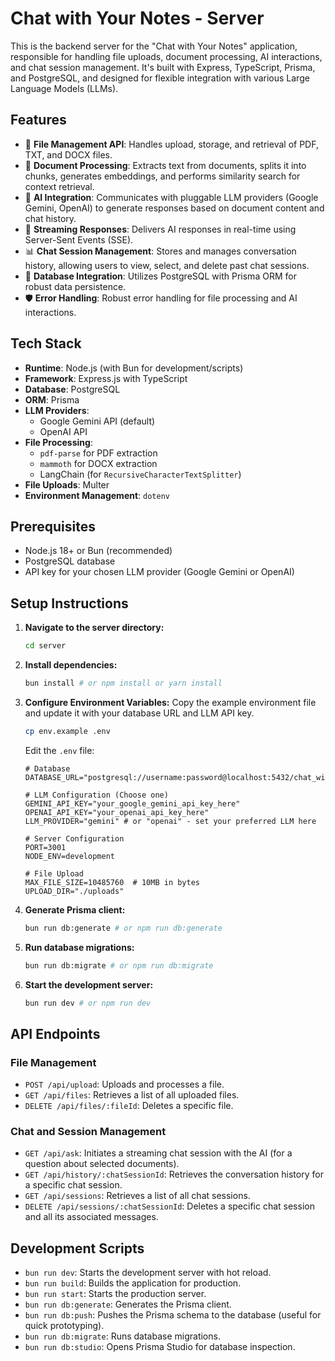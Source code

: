 # Chat with Your Notes - Server

This is the backend server for the "Chat with Your Notes" application, responsible for handling file uploads, document processing, AI interactions, and chat session management. It's built with Express, TypeScript, Prisma, and PostgreSQL, and designed for flexible integration with various Large Language Models (LLMs).

## Features

- 📂 **File Management API**: Handles upload, storage, and retrieval of PDF, TXT, and DOCX files.
- 🧠 **Document Processing**: Extracts text from documents, splits it into chunks, generates embeddings, and performs similarity search for context retrieval.
- 💬 **AI Integration**: Communicates with pluggable LLM providers (Google Gemini, OpenAI) to generate responses based on document content and chat history.
- 🚀 **Streaming Responses**: Delivers AI responses in real-time using Server-Sent Events (SSE).
- 📊 **Chat Session Management**: Stores and manages conversation history, allowing users to view, select, and delete past chat sessions.
- 💾 **Database Integration**: Utilizes PostgreSQL with Prisma ORM for robust data persistence.
- 🛡️ **Error Handling**: Robust error handling for file processing and AI interactions.

## Tech Stack

- **Runtime**: Node.js (with Bun for development/scripts)
- **Framework**: Express.js with TypeScript
- **Database**: PostgreSQL
- **ORM**: Prisma
- **LLM Providers**: 
    - Google Gemini API (default)
    - OpenAI API
- **File Processing**: 
    - `pdf-parse` for PDF extraction
    - `mammoth` for DOCX extraction
    - LangChain (for `RecursiveCharacterTextSplitter`)
- **File Uploads**: Multer
- **Environment Management**: `dotenv`

## Prerequisites

- Node.js 18+ or Bun (recommended)
- PostgreSQL database
- API key for your chosen LLM provider (Google Gemini or OpenAI)

## Setup Instructions

1.  **Navigate to the server directory:**
    ```bash
    cd server
    ```

2.  **Install dependencies:**
    ```bash
    bun install # or npm install or yarn install
    ```

3.  **Configure Environment Variables:**
    Copy the example environment file and update it with your database URL and LLM API key.
    ```bash
    cp env.example .env
    ```
    Edit the `.env` file:
    ```env
    # Database
    DATABASE_URL="postgresql://username:password@localhost:5432/chat_with_notes"

    # LLM Configuration (Choose one)
    GEMINI_API_KEY="your_google_gemini_api_key_here"
    OPENAI_API_KEY="your_openai_api_key_here"
    LLM_PROVIDER="gemini" # or "openai" - set your preferred LLM here

    # Server Configuration
    PORT=3001
    NODE_ENV=development

    # File Upload
    MAX_FILE_SIZE=10485760  # 10MB in bytes
    UPLOAD_DIR="./uploads"
    ```

4.  **Generate Prisma client:**
    ```bash
    bun run db:generate # or npm run db:generate
    ```

5.  **Run database migrations:**
    ```bash
    bun run db:migrate # or npm run db:migrate
    ```

6.  **Start the development server:**
    ```bash
    bun run dev # or npm run dev
    ```

## API Endpoints

### File Management
-   `POST /api/upload`: Uploads and processes a file.
-   `GET /api/files`: Retrieves a list of all uploaded files.
-   `DELETE /api/files/:fileId`: Deletes a specific file.

### Chat and Session Management
-   `GET /api/ask`: Initiates a streaming chat session with the AI (for a question about selected documents).
-   `GET /api/history/:chatSessionId`: Retrieves the conversation history for a specific chat session.
-   `GET /api/sessions`: Retrieves a list of all chat sessions.
-   `DELETE /api/sessions/:chatSessionId`: Deletes a specific chat session and all its associated messages.

## Development Scripts

-   `bun run dev`: Starts the development server with hot reload.
-   `bun run build`: Builds the application for production.
-   `bun run start`: Starts the production server.
-   `bun run db:generate`: Generates the Prisma client.
-   `bun run db:push`: Pushes the Prisma schema to the database (useful for quick prototyping).
-   `bun run db:migrate`: Runs database migrations.
-   `bun run db:studio`: Opens Prisma Studio for database inspection.
